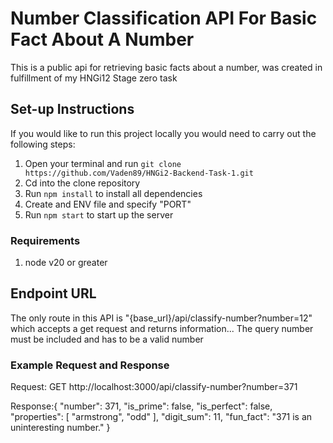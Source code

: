 # Number Classification API For Basic Fact About A Number

This is a public api for retrieving basic facts about a number, was created in fulfillment of my HNGi12 Stage zero task

## Set-up Instructions

If you would like to run this project locally you would need to carry out the following steps:

1. Open your terminal and run `git clone https://github.com/Vaden89/HNGi2-Backend-Task-1.git`
2. Cd into the clone repository
3. Run `npm install` to install all dependencies
4. Create and ENV file and specify "PORT"
5. Run `npm start` to start up the server

### Requirements

1. node v20 or greater

## Endpoint URL

The only route in this API is "{base_url}/api/classify-number?number=12" which accepts a get request and returns information...
The query number must be included and has to be a valid number

### Example Request and Response

Request: GET http://localhost:3000/api/classify-number?number=371

Response:{
"number": 371,
"is_prime": false,
"is_perfect": false,
"properties": [
"armstrong",
"odd"
],
"digit_sum": 11,
"fun_fact": "371 is an uninteresting number."
}

